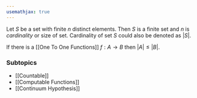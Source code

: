 ```yaml
---
usemathjax: true
---
```


Let $S$ be a set with finite $n$ distinct elements.
Then $S$ is a finite set and $n$ is *cardinality* or size of set.
Cardinality of set $S$ could also be denoted as $|S|$.

If there is a [[One To One Functions]] $f:A \to B$ then $|A| \le |B|$.

### Subtopics
- [[Countable]]
- [[Computable Functions]]
- [[Continuum Hypothesis]]